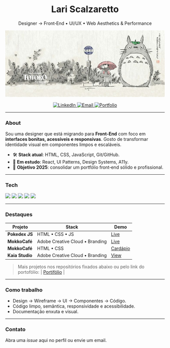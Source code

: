 <h1 align="center">Lari Scalzaretto</h1>
<p align="center">Designer → Front‑End • UI/UX • Web Aesthetics & Performance</p>

<p align="center">
  <img src="./banner.jpg" alt="Banner Anime" width="600">
</p>


<p align="center">
<a href="https://www.linkedin.com/in/larissa-guilhermina">
<img alt="LinkedIn" src="https://img.shields.io/badge/LinkedIn-0A66C2?logo=linkedin&logoColor=white">
</a>
<a href="mailto:scalzarettolarissa@gmail.com">
<img alt="Email" src="https://img.shields.io/badge/Email-111111?logo=gmail&logoColor=white">
</a>
<a href="https://lariscalzaretto.github.io">
<img alt="Portfolio" src="https://img.shields.io/badge/Portfolio-111111?logo=vercel&logoColor=white">
</a>
</p>


---


### About
Sou uma designer que está migrando para **Front‑End** com foco em **interfaces bonitas, acessíveis e responsivas**. Gosto de transformar identidade visual em componentes limpos e escaláveis.


- 🛠️ **Stack atual**: HTML, CSS, JavaScript, Git/GitHub.
- 🎯 **Em estudo**: React, UI Patterns, Design Systems, A11y.
- 🌱 **Objetivo 2025**: consolidar um portfólio front‑end sólido e profissional.


---


### Tech
<p>
<img src="https://img.shields.io/badge/HTML5-E34F26?logo=html5&logoColor=white">
<img src="https://img.shields.io/badge/CSS3-1572B6?logo=css3&logoColor=white">
<img src="https://img.shields.io/badge/JavaScript-F7DF1E?logo=javascript&logoColor=111">
<img src="https://img.shields.io/badge/Git-F05032?logo=git&logoColor=white">
<img src="https://img.shields.io/badge/GitHub-181717?logo=github&logoColor=white">
</p>


---


### Destaques


| Projeto | Stack | Demo |
|---|---|---|
| **Pokedex JS** | HTML • CSS • JS | <a href="https://lariscalzaretto.github.io/js-developer-pokedex/">Live</a> |
| **MokkoCafé** | Adobe Creative Cloud • Branding | <a href="https://larissascalzaretto.myportfolio.com/mokko-cafe-identidade-visual">Live</a> |
| **MokkoCafé** | HTML • CSS | <a href="https://lariscalzaretto.github.io/mokkocafe-html/">Cardápio</a> |
| **Kaia Studio** | Adobe Creative Cloud • Branding | <a href="https://larissascalzaretto.myportfolio.com/kaia-studio-identidade-visual-direcao-de-marca">View</a> | 


> Mais projetos nos repositórios fixados abaixo ou pelo link do portofólio: |  <a href="https://lariscalzaretto.github.io/lariscalzaretto/">Portifólio</a> |



---


### Como trabalho
- Design → Wireframe → UI → Componentes → Código.
- Código limpo, semântica, responsividade e acessibilidade.
- Documentação enxuta e visual.


---


### Contato
Abra uma *issue* aqui no perfil ou envie um email. 
